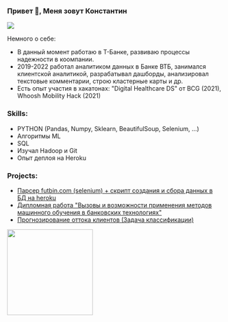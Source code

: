 ### Привет 👋, Меня зовут Константин
![](https://media.giphy.com/media/XD9o33QG9BoMis7iM4/giphy.gif)

Немного о себе:
* В данный момент работаю в Т-Банке, развиваю процессы надежности в коомпании.
* 2019-2022 работал аналитиком данных в Банке ВТБ, занимался клиентской аналитикой, разрабатывал дашборды, анализировал текстовые комментарии, строю кластерные карты и др.
* Есть опыт участия в хакатонах: "Digital Healthcare DS" от BCG (2021), Whoosh Mobility Hack (2021)


### Skills: 
* PYTHON (Pandas, Numpy, Sklearn, BeautifulSoup, Selenium, ...)
* Алгоритмы ML 
* SQL 
* Изучал Hadoop и Git
* Опыт деплоя на Heroku


### Projects:
* [Парсер futbin.com (selenium) + скрипт создания и сбора данных в БД на heroku](https://github.com/kostyabykov/futbin_parser)
* [Дипломная работа "Вызовы и возможности применения методов машинного обучения в банковских технологиях"](https://github.com/kostyabykov/diploma)
* [Прогнозирование оттока клиентов (Задача классификации)](https://github.com/kostyabykov/DS-projects/tree/main/churn_prediction)

 

<a href="url"><img src="https://media.giphy.com/media/X5wqqXmtbttG121WMy/giphy.gif" align="left" height="200" width="200" ></a>

